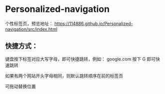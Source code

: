 # Personalized-navigation
个性标签页，预览地址：
https://114886.github.io/Personalized-navigation/src/index.html

## 快捷方式：

键盘按下标签对应大写字母，即可快捷跳转，例如：
google.com 按下 G 即可快速跳转

如果有两个网站开头字母相同，则默认跳转顺序在前的标签页

可拖动替换位置

